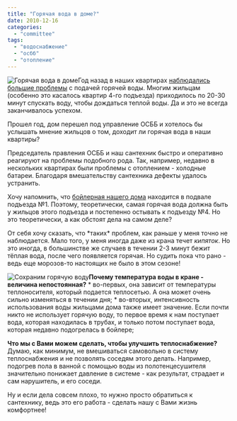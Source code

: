 ```yaml
---
title: "Горячая вода в доме?"
date: 2010-12-16
categories: 
  - "committee"
tags: 
  - "водоснабжение"
  - "осбб"
  - "отопление"
---
```


![Горячая вода в доме](http://shevchenko4a.brovary.org/wp-content/uploads/2010/12/PenniyKot.jpg "Горячая вода в доме")Год назад в наших квартирах [наблюдались большие проблемы](http://shevchenko4a.brovary.org/problemy-s-goryachey-vodoy/) с подачей горячей воды. Многим жильцам (особенно это касалось квартир 4-го подъезда) приходилось по 20-30 минут спускать воду, чтобы дождаться теплой воды. Да и это не всегда заканчивалось успехом.

Прошел год, дом перешел под управление ОСББ и хотелось бы услышать мнение жильцов о том, доходит ли горячая вода в наши квартиры?

Председатель правления ОСББ и наш сантехник быстро и оперативно реагируют на проблемы подобного рода. Так, например, недавно в нескольких квартирах были проблемы с отоплением - холодные батареи. Благодаря вмешательству сантехника дефекты удалось устранить.

Хочу напомнить, что [бойлерная нашего дома](http://shevchenko4a.brovary.org/serdtse-nashey-rodiny/) находится в подвале подъезда №1. Поэтому, теоретически, самая горячая вода должна быть у жильцов этого подъезда и постепенно остывать к подъезду №4. Но это теоретически, а <!--more-->как обстоят дела на самом деле?

От себя хочу сказать, что \*таких\* проблем, как раньше у меня точно не наблюдается. Мало того, у меня иногда даже из крана течет _кипяток_. Но это иногда, в большинстве же случаев в течении 2-3 минут бежит тёплая вода, после чего появляется горячая. Но судить пока что рано - ведь еще морозов-то настоящих не было в этом сезоне!

![Сохраним горячую воду](http://shevchenko4a.brovary.org/wp-content/uploads/2010/12/karlson.jpg "Сохраним горячую воду")**Почему температура воды в кране - величина непостоянная?** \* во-первых, она зависит от температуры теплоносителя, который подается теплосетью. А она может очень сильно изменяться в течении дня; \* во-вторых, интенсивность использования воды жильцами дома также имеет значение. Если почти никто не использует горячую воду, то первое время к нам поступает вода, которая находилась в трубах, и только потом поступает вода, которая недавно подогрелась в бойлере;

**Что мы с Вами можем сделать, чтобы улучшить теплоснабжение?** Думаю, как минимум, не вмешиваться самовольно в систему теплоснабжения и не позволять соседям этого делать. Например, подогрев пола в ванной с помощью воды из полотенцесушителя значительно понижает давление в системе - как результат, страдает и сам нарушитель, и его соседи.

Ну и если дела совсем плохо, то нужно просто обратиться к сантехнику, ведь это его работа - сделать нашу с Вами жизнь комфортнее!
